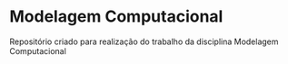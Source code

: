 # Modelagem Computacional
 Repositório criado para realização do trabalho da disciplina Modelagem Computacional
